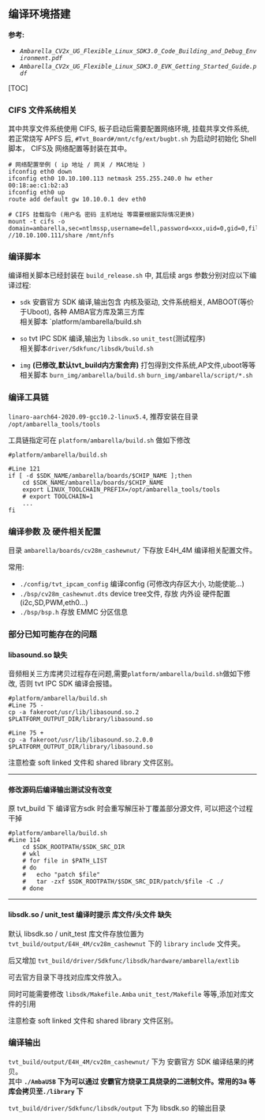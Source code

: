 ## 编译环境搭建

__参考:__  

* _`Ambarella_CV2x_UG_Flexible_Linux_SDK3.0_Code_Building_and_Debug_Environment.pdf`_
* _`Ambarella_CV2x_UG_Flexible_Linux_SDK3.0_EVK_Getting_Started_Guide.pdf`_

[TOC]

### CIFS 文件系统相关
其中共享文件系统使用 CIFS, 板子启动后需要配置网络环境, 挂载共享文件系统, 若正常烧写 APFS 后, `#Tvt_Board#/mnt/cfg/ext/bugbt.sh` 为启动时初始化 Shell 脚本， CIFS及 网络配置等封装在其中。

```Shell
# 网络配置举例 ( ip 地址 / 网关 / MAC地址 )
ifconfig eth0 down
ifconfig eth0 10.10.100.113 netmask 255.255.240.0 hw ether 00:18:ae:c1:b2:a3
ifconfig eth0 up
route add default gw 10.10.0.1 dev eth0

# CIFS 挂载指令 (用户名 密码 主机地址 等需要根据实际情况更换)
mount -t cifs -o domain=ambarella,sec=ntlmssp,username=dell,password=xxx,uid=0,gid=0,file_mode=0755,dir_mode=0755 //10.10.100.111/share /mnt/nfs
```

### 编译脚本

编译相关脚本已经封装在 `build_release.sh` 中, 其后续 args 参数分别对应以下编译过程:

* `sdk` 安霸官方 SDK 编译,输出包含 内核及驱动, 文件系统相关, AMBOOT(等价于Uboot), 各种 AMBA官方库及第三方库    
    相关脚本 `platform/ambarella/build.sh


* `so` tvt IPC SDK 编译,输出为 `libsdk.so` `unit_test`(测试程序)  
    相关脚本`driver/Sdkfunc/libsdk/build.sh`

* `img` __(已修改,默认tvt_build内方案舍弃)__ 打包得到文件系统,AP文件,uboot等等  
    相关脚本 `burn_img/ambarella/build.sh`
            `burn_img/ambarella/script/*.sh`

### 编译工具链

`linaro-aarch64-2020.09-gcc10.2-linux5.4`, 推荐安装在目录 `/opt/ambarella_tools/tools`

工具链指定可在 `platform/ambarella/build.sh` 做如下修改
```Shell
#platform/ambarella/build.sh

#Line 121
if [ -d $SDK_NAME/ambarella/boards/$CHIP_NAME ];then
    cd $SDK_NAME/ambarella/boards/$CHIP_NAME
    export LINUX_TOOLCHAIN_PREFIX=/opt/ambarella_tools/tools
    # export TOOLCHAIN=1
    ...
fi
```

### 编译参数 及 硬件相关配置

目录 `ambarella/boards/cv28m_cashewnut/` 下存放 E4H_4M 编译相关配置文件。

常用:

* `./config/tvt_ipcam_config` 编译config (可修改内存区大小, 功能使能...) 
* `./bsp/cv28m_cashewnut.dts` device tree文件, 存放 内外设 硬件配置 (i2c,SD,PWM,eth0...)
* `./bsp/bsp.h` 存放 EMMC 分区信息

### 部分已知可能存在的问题

#### libasound.so 缺失

音频相关三方库拷贝过程存在问题,需要`platform/ambarella/build.sh`做如下修改, 否则 tvt IPC SDK 编译会报错。

```Shell
#platform/ambarella/build.sh
#Line 75 -
cp -a fakeroot/usr/lib/libasound.so.2 $PLATFORM_OUTPUT_DIR/library/libasound.so

#Line 75 +
cp -a fakeroot/usr/lib/libasound.so.2.0.0 $PLATFORM_OUTPUT_DIR/library/libasound.so
```

注意检查 soft linked 文件和 shared library 文件区别。

---

#### 修改源码后编译输出测试没有改变

原 tvt_build 下 编译官方sdk 时会重写解压补丁覆盖部分源文件, 可以把这个过程干掉

```Shell
#platform/ambarella/build.sh
#Line 114
    cd $SDK_ROOTPATH/$SDK_SRC_DIR
    # wkl
    # for file in $PATH_LIST
    # do
    #   echo "patch $file"
    #   tar -zxf $SDK_ROOTPATH/$SDK_SRC_DIR/patch/$file -C ./
    # done
```

---

#### libsdk.so / unit_test 编译时提示 库文件/头文件 缺失

默认 libsdk.so / unit_test 库文件存放位置为 `tvt_build/output/E4H_4M/cv28m_cashewnut` 下的 `library` `include` 文件夹。

后又增加 `tvt_build/driver/Sdkfunc/libsdk/hardware/ambarella/extlib` 

可去官方目录下寻找对应库文件放入。

同时可能需要修改 `libsdk/Makefile.Amba` `unit_test/Makefile` 等等,添加对库文件的引用

注意检查 soft linked 文件和 shared library 文件区别。

### 编译输出 

`tvt_build/output/E4H_4M/cv28m_cashewnut/` 下为 安霸官方 SDK 编译结果的拷贝。  
其中 __`./AmbaUSB` 下为可以通过 安霸官方烧录工具烧录的二进制文件。常用的3a 等库会拷贝至`./library` 下__

`tvt_build/driver/Sdkfunc/libsdk/output` 下为 libsdk.so 的输出目录

